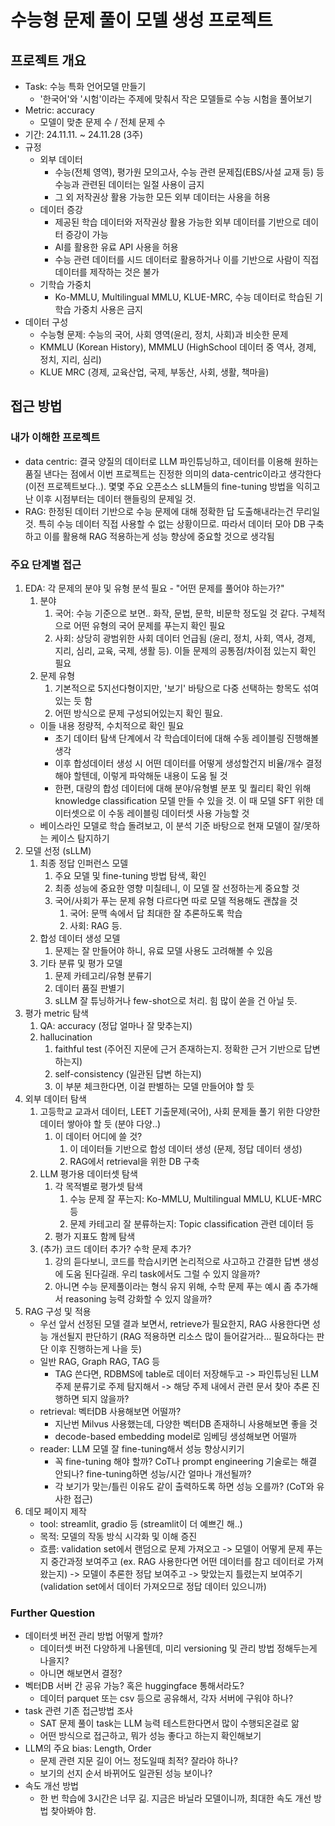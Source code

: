 # 수능형 문제 풀이 모델 생성 프로젝트

## 프로젝트 개요
- Task: 수능 특화 언어모델 만들기
    - '한국어'와 '시험'이라는 주제에 맞춰서 작은 모델들로 수능 시험을 풀어보기
- Metric: accuracy
    - 모델이 맞춘 문제 수 / 전체 문제 수
- 기간: 24.11.11. ~ 24.11.28 (3주)
- 규정
    - 외부 데이터
        - 수능(전체 영역), 평가원 모의고사, 수능 관련 문제집(EBS/사설 교재 등) 등 수능과 관련된 데이터는 일절 사용이 금지
        - 그 외 저작권상 활용 가능한 모든 외부 데이터는 사용을 허용
    - 데이터 증강
        - 제공된 학습 데이터와 저작권상 활용 가능한 외부 데이터를 기반으로 데이터 증강이 가능
        - AI를 활용한 유료 API 사용을 허용
        - 수능 관련 데이터를 시드 데이터로 활용하거나 이를 기반으로 사람이 직접 데이터를 제작하는 것은 불가
    - 기학습 가중치
        - Ko-MMLU, Multilingual MMLU, KLUE-MRC, 수능 데이터로 학습된 기학습 가중치 사용은 금지
- 데이터 구성
    - 수능형 문제: 수능의 국어, 사회 영역(윤리, 정치, 사회)과 비슷한 문제
    - KMMLU (Korean History), MMMLU (HighSchool 데이터 중 역사, 경제, 정치, 지리, 심리)
    - KLUE MRC (경제, 교육산업, 국제, 부동산, 사회, 생활, 책마을)

## 접근 방법
### 내가 이해한 프로젝트
- data centric: 결국 양질의 데이터로 LLM 파인튜닝하고, 데이터를 이용해 원하는 품질 낸다는 점에서 이번 프로젝트는 진정한 의미의 data-centric이라고 생각한다 (이전 프로젝트보다..). 몇몇 주요 오픈소스 sLLM들의 fine-tuning 방법을 익히고 난 이후 시점부터는 데이터 핸들링의 문제일 것. 
- RAG: 한정된 데이터 기반으로 수능 문제에 대해 정확한 답 도출해내라는건 무리일 것. 특히 수능 데이터 직접 사용할 수 없는 상황이므로. 따라서 데이터 모아 DB 구축하고 이를 활용해 RAG 적용하는게 성능 향상에 중요할 것으로 생각됨

### 주요 단계별 접근
1. EDA: 각 문제의 분야 및 유형 분석 필요 - "어떤 문제를 풀어야 하는가?"
    1. 분야
        1. 국어: 수능 기준으로 보면.. 화작, 문법, 문학, 비문학 정도일 것 같다. 구체적으로 어떤 유형의 국어 문제를 푸는지 확인 필요
        2. 사회: 상당히 광범위한 사회 데이터 언급됨 (윤리, 정치, 사회, 역사, 경제, 지리, 심리, 교육, 국제, 생활 등). 이들 문제의 공통점/차이점 있는지 확인 필요
    2. 문제 유형
        1. 기본적으로 5지선다형이지만, '보기' 바탕으로 다중 선택하는 항목도 섞여있는 듯 함
        2. 어떤 방식으로 문제 구성되어있는지 확인 필요.
    - 이들 내용 정량적, 수치적으로 확인 필요
        - 초기 데이터 탐색 단계에서 각 학습데이터에 대해 수동 레이블링 진행해볼 생각
        - 이후 합성데이터 생성 시 어떤 데이터를 어떻게 생성할건지 비율/개수 결정해야 할텐데, 이렇게 파악해둔 내용이 도움 될 것
        - 한편, 대량의 합성 데이터에 대해 분야/유형별 분포 및 퀄리티 확인 위해 knowledge classification 모델 만들 수 있을 것. 이 때 모델 SFT 위한 데이터셋으로 이 수동 레이블링 데이터셋 사용 가능할 것
    - 베이스라인 모델로 학습 돌려보고, 이 분석 기준 바탕으로 현재 모델이 잘/못하는 케이스 탐지하기
2. 모델 선정 (sLLM)
    1. 최종 정답 인퍼런스 모델
        1. 주요 모델 및 fine-tuning 방법 탐색, 확인
        2. 최종 성능에 중요한 영향 미칠테니, 이 모델 잘 선정하는게 중요할 것
        3. 국어/사회가 푸는 문제 유형 다르다면 따로 모델 적용해도 괜찮을 것
            1. 국어: 문맥 속에서 답 최대한 잘 추론하도록 학습
            2. 사회: RAG 등.
    2. 합성 데이터 생성 모델
        1. 문제는 잘 만들어야 하니, 유료 모델 사용도 고려해볼 수 있음
    3. 기타 분류 및 평가 모델
        1. 문제 카테고리/유형 분류기
        2. 데이터 품질 판별기
        3. sLLM 잘 튜닝하거나 few-shot으로 처리. 힘 많이 쏟을 건 아닐 듯.
3. 평가 metric 탐색
    1. QA: accuracy (정답 얼마나 잘 맞추는지)
    2. hallucination
        1. faithful test (주어진 지문에 근거 존재하는지. 정확한 근거 기반으로 답변하는지)
        2. self-consistency (일관된 답변 하는지)
        3. 이 부분 체크한다면, 이걸 판별하는 모델 만들어야 할 듯
4. 외부 데이터 탐색
    1. 고등학교 교과서 데이터, LEET 기출문제(국어), 사회 문제들 풀기 위한 다양한 데이터 쌓아야 할 듯 (분야 다양..)
        1. 이 데이터 어디에 쓸 것?
            1. 이 데이터들 기반으로 합성 데이터 생성 (문제, 정답 데이터 생성)
            2. RAG에서 retrieval을 위한 DB 구축
    2. LLM 평가용 데이터셋 탐색
        1. 각 목적별로 평가셋 탐색 
            1. 수능 문제 잘 푸는지: Ko-MMLU, Multilingual MMLU, KLUE-MRC 등
            2. 문제 카테고리 잘 분류하는지: Topic classification 관련 데이터 등
        2. 평가 지표도 함께 탐색
    3. (추가) 코드 데이터 추가? 수학 문제 추가?
        1. 강의 듣다보니, 코드를 학습시키면 논리적으로 사고하고 간결한 답변 생성에 도움 된다길래. 우리 task에서도 그럴 수 있지 않을까?
        2. 아니면 수능 문제풀이라는 형식 유지 위해, 수학 문제 푸는 예시 좀 추가해서 reasoning 능력 강화할 수 있지 않을까?
5. RAG 구성 및 적용
    - 우선 앞서 선정된 모델 결과 보면서, retrieve가 필요한지, RAG 사용한다면 성능 개선될지 판단하기 (RAG 적용하면 리소스 많이 들어갈거라... 필요하다는 판단 이후 진행하는게 나을 듯)
    - 일반 RAG, Graph RAG, TAG 등
        - TAG 쓴다면, RDBMS에 table로 데이터 저장해두고 -> 파인튜닝된 LLM 주제 분류기로 주제 탐지해서 -> 해당 주제 내에서 관련 문서 찾아 추론 진행하면 되지 않을까?
    - retrieval: 벡터DB 사용해보면 어떨까?
        - 지난번 Milvus 사용했는데, 다양한 벡터DB 존재하니 사용해보면 좋을 것
        - decode-based embedding model로 임베딩 생성해보면 어떨까
    - reader: LLM 모델 잘 fine-tuning해서 성능 향상시키기
        - 꼭 fine-tuning 해야 할까? CoT나 prompt engineering 기술로는 해결 안되나? fine-tuning하면 성능/시간 얼마나 개선될까?
        - 각 보기가 맞는/틀린 이유도 같이 출력하도록 하면 성능 오를까? (CoT와 유사한 접근)
6. 데모 페이지 제작
    - tool: streamlit, gradio 등 (streamlit이 더 예쁘긴 해..)
    - 목적: 모델의 작동 방식 시각화 및 이해 증진
    - 흐름: validation set에서 랜덤으로 문제 가져오고 -> 모델이 어떻게 문제 푸는지 중간과정 보여주고 (ex. RAG 사용한다면 어떤 데이터를 참고 데이터로 가져왔는지) -> 모델이 추론한 정답 보여주고 -> 맞았는지 틀렸는지 보여주기 (validation set에서 데이터 가져오므로 정답 데이터 있으니까)

### Further Question
- 데이터셋 버전 관리 방법 어떻게 할까?
    - 데이터셋 버전 다양하게 나올텐데, 미리 versioning 및 관리 방법 정해두는게 나을지?
    - 아니면 해보면서 결정?
- 벡터DB 서버 간 공유 가능? 혹은 huggingface 통해서라도?
    - 데이터 parquet 또는 csv 등으로 공유해서, 각자 서버에 구워야 하나?
- task 관련 기존 접근방법 조사
    - SAT 문제 풀이 task는 LLM 능력 테스트한다면서 많이 수행되온걸로 앎
    - 어떤 방식으로 접근하고, 뭐가 성능 좋다고 하는지 확인해보기
- LLM의 주요 bias: Length, Order
    - 문제 관련 지문 길이 어느 정도일때 최적? 잘라야 하나?
    - 보기의 선지 순서 바뀌어도 일관된 성능 보이나?
- 속도 개선 방법
    - 한 번 학습에 3시간은 너무 긺. 지금은 바닐라 모델이니까, 최대한 속도 개선 방법 찾아봐야 함.

